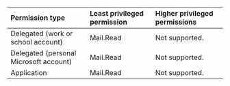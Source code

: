 |Permission type|Least privileged permission|Higher privileged permissions|
|:---|:---|:---|
|Delegated (work or school account)|Mail.Read|Not supported.|
|Delegated (personal Microsoft account)|Mail.Read|Not supported.|
|Application|Mail.Read|Not supported.|

